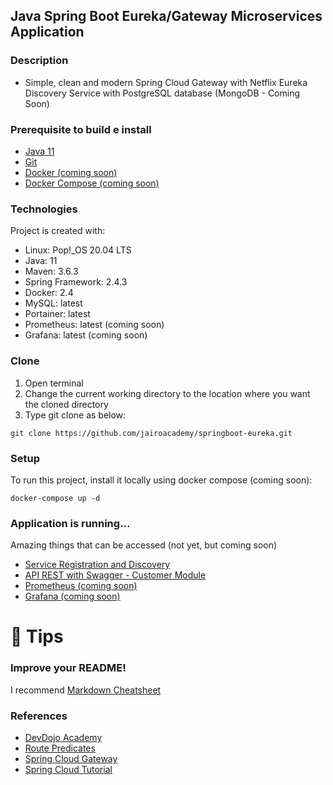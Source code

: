 <p align="center">
  <h2>Java Spring Boot Eureka/Gateway Microservices Application</h2>
</p>

### Description
- Simple, clean and modern Spring Cloud Gateway with Netflix Eureka Discovery Service with PostgreSQL database (MongoDB - Coming Soon)

### Prerequisite to build e install 
- [Java 11](https://adoptopenjdk.net/index.html)
- [Git](https://git-scm.com/book/en/v2/Getting-Started-Installing-Git)
- [Docker (coming soon)](https://docs.docker.com/engine/install/)
- [Docker Compose (coming soon)](https://docs.docker.com/compose/install/)

### Technologies
Project is created with:
* Linux: Pop!_OS 20.04 LTS
* Java: 11
* Maven: 3.6.3
* Spring Framework: 2.4.3
* Docker: 2.4
* MySQL: latest
* Portainer: latest
* Prometheus: latest (coming soon)
* Grafana: latest (coming soon)

### Clone 
1. Open terminal
2. Change the current working directory to the location where you want the cloned directory
3. Type git clone as below:
```
git clone https://github.com/jairoacademy/springboot-eureka.git
```

### Setup 
To run this project, install it locally using docker compose (coming soon):
```
docker-compose up -d
```

### Application is running...
Amazing things that can be accessed (not yet, but coming soon)
- [Service Registration and Discovery](http://localhost:8081)
- [API REST with Swagger - Customer Module](http://localhost:8080/swagger-ui.html)
- [Prometheus (coming soon)](http://localhost:9090)
- [Grafana (coming soon)](http://localhost:3000)

# 🚀 Tips 
### Improve your README!
I recommend [Markdown Cheatsheet](https://github.com/adam-p/markdown-here/wiki/Markdown-Cheatsheet)

### References
- [DevDojo Academy](https://devdojo.academy/)
- [Route Predicates](https://cloud.spring.io/spring-cloud-static/spring-cloud-gateway/2.1.5.RELEASE/multi/multi_gateway-request-predicates-factories.html)
- [Spring Cloud Gateway](https://cloud.spring.io/spring-cloud-gateway/reference/html/)
- [Spring Cloud Tutorial](https://www.javainuse.com/spring/cloud-gateway-eureka/)
